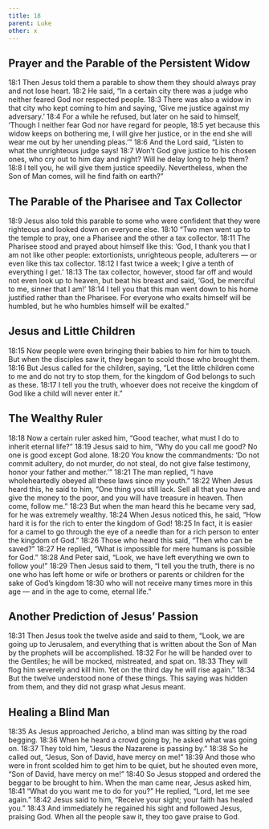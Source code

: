```yaml
---
title: 18
parent: Luke
other: x
---
```


## Prayer and the Parable of the Persistent Widow

<a name="18:1">18:1</a> Then Jesus told them a parable to show them they should always pray and not lose heart. <a name="18:2">18:2</a> He said, “In a certain city there was a judge who neither feared God nor respected people. <a name="18:3">18:3</a> There was also a widow in that city who kept coming to him and saying, ‘Give me justice against my adversary.’ <a name="18:4">18:4</a> For a while he refused, but later on he said to himself, ‘Though I neither fear God nor have regard for people, <a name="18:5">18:5</a> yet because this widow keeps on bothering me, I will give her justice, or in the end she will wear me out by her unending pleas.’” <a name="18:6">18:6</a> And the Lord said, “Listen to what the unrighteous judge says! <a name="18:7">18:7</a> Won’t God give justice to his chosen ones, who cry out to him day and night? Will he delay long to help them? <a name="18:8">18:8</a> I tell you, he will give them justice speedily. Nevertheless, when the Son of Man comes, will he find faith on earth?”

## The Parable of the Pharisee and Tax Collector

<a name="18:9">18:9</a> Jesus also told this parable to some who were confident that they were righteous and looked down on everyone else. <a name="18:10">18:10</a> “Two men went up to the temple to pray, one a Pharisee and the other a tax collector. <a name="18:11">18:11</a> The Pharisee stood and prayed about himself like this: ‘God, I thank you that I am not like other people: extortionists, unrighteous people, adulterers — or even like this tax collector. <a name="18:12">18:12</a> I fast twice a week; I give a tenth of everything I get.’ <a name="18:13">18:13</a> The tax collector, however, stood far off and would not even look up to heaven, but beat his breast and said, ‘God, be merciful to me, sinner that I am!’ <a name="18:14">18:14</a> I tell you that this man went down to his home justified rather than the Pharisee. For everyone who exalts himself will be humbled, but he who humbles himself will be exalted.”

## Jesus and Little Children

<a name="18:15">18:15</a> Now people were even bringing their babies to him for him to touch. But when the disciples saw it, they began to scold those who brought them. <a name="18:16">18:16</a> But Jesus called for the children, saying, “Let the little children come to me and do not try to stop them, for the kingdom of God belongs to such as these. <a name="18:17">18:17</a> I tell you the truth, whoever does not receive the kingdom of God like a child will never enter it.”

## The Wealthy Ruler

<a name="18:18">18:18</a> Now a certain ruler asked him, “Good teacher, what must I do to inherit eternal life?” <a name="18:19">18:19</a> Jesus said to him, “Why do you call me good? No one is good except God alone. <a name="18:20">18:20</a> You know the commandments: ‘Do not commit adultery, do not murder, do not steal, do not give false testimony, honor your father and mother.’” <a name="18:21">18:21</a> The man replied, “I have wholeheartedly obeyed all these laws since my youth.” <a name="18:22">18:22</a> When Jesus heard this, he said to him, “One thing you still lack. Sell all that you have and give the money to the poor, and you will have treasure in heaven. Then come, follow me.” <a name="18:23">18:23</a> But when the man heard this he became very sad, for he was extremely wealthy. <a name="18:24">18:24</a> When Jesus noticed this, he said, “How hard it is for the rich to enter the kingdom of God! <a name="18:25">18:25</a> In fact, it is easier for a camel to go through the eye of a needle than for a rich person to enter the kingdom of God.” <a name="18:26">18:26</a> Those who heard this said, “Then who can be saved?” <a name="18:27">18:27</a> He replied, “What is impossible for mere humans is possible for God.” <a name="18:28">18:28</a> And Peter said, “Look, we have left everything we own to follow you!” <a name="18:29">18:29</a> Then Jesus said to them, “I tell you the truth, there is no one who has left home or wife or brothers or parents or children for the sake of God’s kingdom <a name="18:30">18:30</a> who will not receive many times more in this age — and in the age to come, eternal life.”

## Another Prediction of Jesus’ Passion

<a name="18:31">18:31</a> Then Jesus took the twelve aside and said to them, “Look, we are going up to Jerusalem, and everything that is written about the Son of Man by the prophets will be accomplished. <a name="18:32">18:32</a> For he will be handed over to the Gentiles; he will be mocked, mistreated, and spat on. <a name="18:33">18:33</a> They will flog him severely and kill him. Yet on the third day he will rise again.” <a name="18:34">18:34</a> But the twelve understood none of these things. This saying was hidden from them, and they did not grasp what Jesus meant.

## Healing a Blind Man

<a name="18:35">18:35</a> As Jesus approached Jericho, a blind man was sitting by the road begging. <a name="18:36">18:36</a> When he heard a crowd going by, he asked what was going on. <a name="18:37">18:37</a> They told him, “Jesus the Nazarene is passing by.” <a name="18:38">18:38</a> So he called out, “Jesus, Son of David, have mercy on me!” <a name="18:39">18:39</a> And those who were in front scolded him to get him to be quiet, but he shouted even more, “Son of David, have mercy on me!” <a name="18:40">18:40</a> So Jesus stopped and ordered the beggar to be brought to him. When the man came near, Jesus asked him, <a name="18:41">18:41</a> “What do you want me to do for you?” He replied, “Lord, let me see again.” <a name="18:42">18:42</a> Jesus said to him, “Receive your sight; your faith has healed you.” <a name="18:43">18:43</a> And immediately he regained his sight and followed Jesus, praising God. When all the people saw it, they too gave praise to God.

